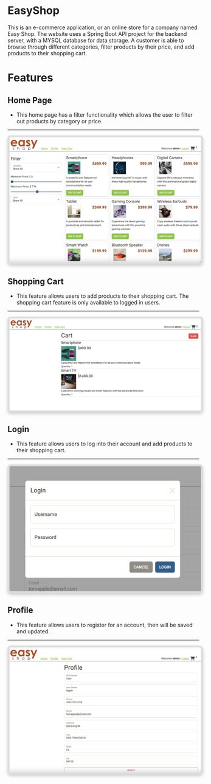 # EasyShop
This is an e-commerce application, or an online store for a company named Easy Shop.
The website uses a Spring Boot API project for the backend server, with a MYSQL database
for data storage. A customer is able to browse through different categories, filter products by their price,
and add products to their shopping cart.

# Features

## Home Page 
+ This home page has a filter functionality which allows the user to filter out products by category or price.
---
<img src="/README-images/filter.png" alt="Home Page Filter" style="max-width: 100%; border: 5px solid #ddd; border-radius: 8px; box-shadow: 0 4px 8px rgba(0, 0, 0, 0.2);">

## Shopping Cart
+ This feature allows users to add products to their shopping cart. The shopping cart feature is only available to logged in users.
---
<img src="/README-images/shoppingcart.png" alt="Home Page Filter" style="max-width: 100%; border: 5px solid #ddd; border-radius: 8px; box-shadow: 0 4px 8px rgba(0, 0, 0, 0.2);">

## Login
+ This feature allows users to log into their account and add products to their shopping cart.
---
<img src="/README-images/login.png" alt="Home Page Filter" style="max-width: 100%; border: 5px solid #ddd; border-radius: 8px; box-shadow: 0 4px 8px rgba(0, 0, 0, 0.2);">

## Profile
+ This feature allows users to register for an account, then will be saved and updated.
---
<img src="/README-images/profile.png" alt="Home Page Filter" style="max-width: 100%; border: 5px solid #ddd; border-radius: 8px; box-shadow: 0 4px 8px rgba(0, 0, 0, 0.2);">